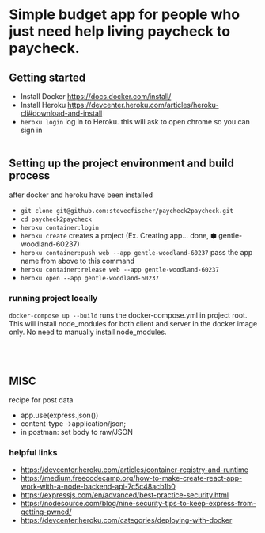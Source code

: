 # Simple budget app for people who just need help living paycheck to paycheck.

## Getting started
- Install Docker https://docs.docker.com/install/
- Install Heroku https://devcenter.heroku.com/articles/heroku-cli#download-and-install
- `heroku login` log in to Heroku. this will ask to open chrome so you can sign in
<br></br>
## Setting up the project environment and build process
after docker and heroku  have been installed
- `git clone git@github.com:stevecfischer/paycheck2paycheck.git`
- `cd paycheck2paycheck`
- `heroku container:login`
- `heroku create` creates a project (Ex. Creating app... done, ⬢ gentle-woodland-60237)
- `heroku container:push web --app gentle-woodland-60237` pass the app name from above to this command
- `heroku container:release web --app gentle-woodland-60237`
- `heroku open --app gentle-woodland-60237`

### running project locally
`docker-compose up --build` runs the docker-compose.yml in project root.<br />This will install node_modules for both client and
server in the docker image only. No need to manually install node_modules.

<br></br>
## MISC
recipe for post data
- app.use(express.json())
- content-type →application/json;
- in postman: set body to raw/JSON
### helpful links
 - https://devcenter.heroku.com/articles/container-registry-and-runtime
 - https://medium.freecodecamp.org/how-to-make-create-react-app-work-with-a-node-backend-api-7c5c48acb1b0
 - https://expressjs.com/en/advanced/best-practice-security.html
 - https://nodesource.com/blog/nine-security-tips-to-keep-express-from-getting-pwned/
 - https://devcenter.heroku.com/categories/deploying-with-docker
